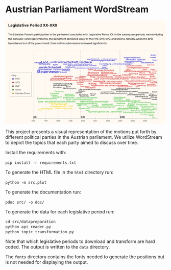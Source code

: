 # Austrian Parliament WordStream

![Screenshot!](https://github.com/BernyWeiss/VIS2_WordStream/blob/main/screenshot.jpg?raw=true "Screenshot")

This project presents a visual representation of the motions put forth by different political
parties in the Austrian parliament. We utilize WordStream to depict the topics that each party
aimed to discuss over time.

Install the requirements with:

``
    pip install -r requirements.txt
``

To generate the HTML file in the `html` directory run:

``
    python -m src.plot
``

To generate the documentation run:

``
    pdoc src/ -o doc/
``

To generate the data for each legislative period run:


    cd src/datapreparation
    python api_reader.py
    python topic_transformation.py


Note that which legislative periods to download and transform are hard coded. The output is written to the `data` directory.

The `fonts` directory contains the fonts needed to generate the positions but is not needed for displaying the output.
